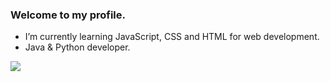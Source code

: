 
### Welcome to my profile.

 * I’m currently learning JavaScript, CSS and HTML for web development.
 * Java & Python developer.
 

<div>
  <img src="https://github-readme-stats.vercel.app/api?username=CiprianoOtavio&count_private=true&show_icons=true&theme=tokyonight%22/%3E
  <img src="https://github-readme-stats.vercel.app/api/top-langs/?username=CiprianoOtavio&layout=compact&count_private=true&show_icons=true&theme=tokyonight" />
</div>
                                                                                                                         
<!--
**CiprianoOtavio/CiprianoOtavio** is a ✨ _special_ ✨ repository because its `README.md` (this file) appears on your GitHub profile.

Here are some ideas to get you started:

- 🔭 I’m currently working on ...
- 🌱 I’m currently learning ...
- 👯 I’m looking to collaborate on ...
- 🤔 I’m looking for help with ...
- 💬 Ask me about ...
- 📫 How to reach me: ...
- 😄 Pronouns: ...
- ⚡ Fun fact: ...
-->

